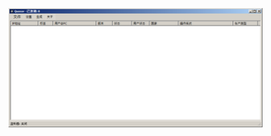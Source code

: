 ![Screenshot](https://raw.githubusercontent.com/Cryakl/Ultimate-RAT-Collection/refs/heads/main/Quasar/Mods/Quasar%20zh-CHS/Screenshot.png)
